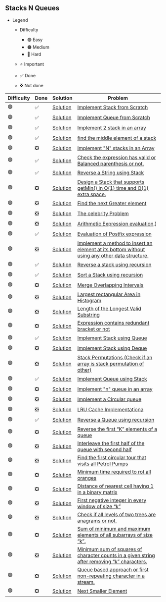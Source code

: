 ## Stacks N Queues

- Legend
    - Difficulty
        - :green_circle: Easy
        - :orange_circle: Medium
        - :red_circle: Hard

    - :star: Important
    - :white_check_mark: Done
    - :negative_squared_cross_mark: Not done


| Difficulty       | Done                          | Solution                                      | Problem                                                                                                                                                                                                                                                                                                            |
| -------------    | ------------------------------ |-----------------------------------------------| ------------------------------------------------------------------------------------------------------------------------------------------------------------------------------------------------------------------------------------------------------------------------------------------------------------------ |
| :green_circle:     | :white_check_mark:  | [Solution](implementStack.java)               | [Implement Stack from Scratch](https://www.tutorialspoint.com/javaexamples/data_stack.htm)
| :green_circle:     | :white_check_mark:  | [Solution](implementQueue.java)               | [Implement Queue from Scratch](https://www.geeksforgeeks.org/queue-set-1introduction-and-array-implementation/)
| :green_circle:     |:white_check_mark:  | [Solution](twoStacks.java)                    | [Implement 2 stack in an array](https://practice.geeksforgeeks.org/problems/implement-two-stacks-in-an-array/1)
| :green_circle:     | :white_check_mark:  | [Solution](OperationsOnMiddleOfStack.java)    | [find the middle element of a stack](https://www.geeksforgeeks.org/design-a-stack-with-find-middle-operation/)
| :green_circle:     | :negative_squared_cross_mark:  | [Solution](ReverseAnArray.java)               | [Implement "N" stacks in an Array](https://www.geeksforgeeks.org/efficiently-implement-k-stacks-single-array/)
| :green_circle:     | :white_check_mark: | [Solution](balancedparentheses.java)          | [Check the expression has valid or Balanced parenthesis or not.](https://practice.geeksforgeeks.org/problems/parenthesis-checker/0)
| :green_circle:     | :white_check_mark:  | [Solution](reverseStringUsingStack.java)      | [Reverse a String using Stack](https://practice.geeksforgeeks.org/problems/reverse-a-string-using-stack/1)
| :green_circle:     | :negative_squared_cross_mark:  | [Solution](ReverseAnArray.java)               | [Design a Stack that supports getMin() in O(1) time and O(1) extra space.](https://practice.geeksforgeeks.org/problems/special-stack/1)
| :green_circle:     | :negative_squared_cross_mark:  | [Solution](ReverseAnArray.java)               | [Find the next Greater element](https://practice.geeksforgeeks.org/problems/next-larger-element/0)
| :green_circle:     | :negative_squared_cross_mark:  | [Solution](ReverseAnArray.java)               | [The celebrity Problem](https://practice.geeksforgeeks.org/problems/the-celebrity-problem/1)
| :green_circle:     | :negative_squared_cross_mark:  | [Solution](ReverseAnArray.java)               | [Arithmetic Expression evaluation](https://www.geeksforgeeks.org/arithmetic-expression-evalution/#:~:text=The%20stack%20organization%20is%20very,i.e.%2C%20A%20%2B%20B).)
| :green_circle:     | :white_check_mark:  | [Solution](evaluationOfPostFixOperation.java) | [Evaluation of Postfix expression](https://practice.geeksforgeeks.org/problems/evaluation-of-postfix-expression/0)
| :green_circle:     | :negative_squared_cross_mark:  | [Solution](ReverseAnArray.java)               | [Implement a method to insert an element at its bottom without using any other data structure.](https://stackoverflow.com/questions/45130465/inserting-at-the-end-of-stack)
| :green_circle:     | :white_check_mark: | [Solution](ReverseStackUsingRecursion.java)   | [Reverse a stack using recursion](https://www.geeksforgeeks.org/reverse-a-stack-using-recursion/)
| :green_circle:     | :white_check_mark:  | [Solution](SortStack.java)                    | [Sort a Stack using recursion](https://practice.geeksforgeeks.org/problems/sort-a-stack/1)
| :green_circle:     | :negative_squared_cross_mark:  | [Solution](ReverseAnArray.java)               | [Merge Overlapping Intervals](https://practice.geeksforgeeks.org/problems/overlapping-intervals/0)
| :green_circle:     | :negative_squared_cross_mark:  | [Solution](ReverseAnArray.java)               | [Largest rectangular Area in Histogram](https://practice.geeksforgeeks.org/problems/maximum-rectangular-area-in-a-histogram/0)
| :green_circle:     | :negative_squared_cross_mark:  | [Solution](ReverseAnArray.java)               | [Length of the Longest Valid Substring](https://practice.geeksforgeeks.org/problems/valid-substring0624/1)
| :green_circle:     | :negative_squared_cross_mark:  | [Solution](ReverseAnArray.java)               | [Expression contains redundant bracket or not](https://www.geeksforgeeks.org/expression-contains-redundant-bracket-not/)
| :green_circle:     | :white_check_mark:  | [Solution](StacksUsingTwoQueues.java)         | [Implement Stack using Queue](https://practice.geeksforgeeks.org/problems/stack-using-two-queues/1)
| :green_circle:     | :negative_squared_cross_mark:  | [Solution](ReverseAnArray.java)               | [Implement Stack using Deque](https://www.geeksforgeeks.org/implement-stack-queue-using-deque/)
| :green_circle:     | :negative_squared_cross_mark:  | [Solution](ReverseAnArray.java)               | [Stack Permutations (Check if an array is stack permutation of other)](https://www.geeksforgeeks.org/stack-permutations-check-if-an-array-is-stack-permutation-of-other/)
| :green_circle:     | :white_check_mark: | [Solution](QueueUSingTwoStacks.java)          | [Implement Queue using Stack](https://practice.geeksforgeeks.org/problems/queue-using-two-stacks/1)
| :green_circle:     | :negative_squared_cross_mark:  | [Solution](ReverseAnArray.java)               | [Implement "n" queue in an array](https://www.geeksforgeeks.org/efficiently-implement-k-queues-single-array/)
| :green_circle:     | :negative_squared_cross_mark:  | [Solution](ReverseAnArray.java)               | [Implement a Circular queue](https://www.geeksforgeeks.org/circular-queue-set-1-introduction-array-implementation/)
| :green_circle:     | :negative_squared_cross_mark:  | [Solution](ReverseAnArray.java)               | [LRU Cache Implementationa](https://practice.geeksforgeeks.org/problems/lru-cache/1)
| :green_circle:     | :white_check_mark:  | [Solution](ReverseQueueWithRecursion.java)               | [Reverse a Queue using recursion](https://practice.geeksforgeeks.org/problems/queue-reversal/1)
| :green_circle:     | :negative_squared_cross_mark:  | [Solution](ReverseAnArray.java)               | [Reverse the first “K” elements of a queue](https://practice.geeksforgeeks.org/problems/reverse-first-k-elements-of-queue/1)
| :green_circle:     | :negative_squared_cross_mark:  | [Solution](ReverseAnArray.java)               | [Interleave the first half of the queue with second half](https://www.geeksforgeeks.org/interleave-first-half-queue-second-half/)
| :green_circle:     | :negative_squared_cross_mark:  | [Solution](ReverseAnArray.java)               | [Find the first circular tour that visits all Petrol Pumps](https://practice.geeksforgeeks.org/problems/circular-tour/1)
| :green_circle:     | :negative_squared_cross_mark:  | [Solution](ReverseAnArray.java)               | [Minimum time required to rot all oranges](https://practice.geeksforgeeks.org/problems/rotten-oranges/0)
| :green_circle:     | :negative_squared_cross_mark:  | [Solution](ReverseAnArray.java)               | [Distance of nearest cell having 1 in a binary matrix](https://practice.geeksforgeeks.org/problems/distance-of-nearest-cell-having-1/0)
| :green_circle:     | :negative_squared_cross_mark:  | [Solution](ReverseAnArray.java)               | [First negative integer in every window of size “k”](https://practice.geeksforgeeks.org/problems/first-negative-integer-in-every-window-of-size-k/0)
| :green_circle:     | :negative_squared_cross_mark:  | [Solution](ReverseAnArray.java)               | [Check if all levels of two trees are anagrams or not.](https://www.geeksforgeeks.org/check-if-all-levels-of-two-trees-are-anagrams-or-not/)
| :green_circle:     | :negative_squared_cross_mark:  | [Solution](ReverseAnArray.java)               | [Sum of minimum and maximum elements of all subarrays of size “k”.](https://www.geeksforgeeks.org/sum-minimum-maximum-elements-subarrays-size-k/)
| :green_circle:     | :negative_squared_cross_mark:  | [Solution](ReverseAnArray.java)               | [Minimum sum of squares of character counts in a given string after removing “k” characters.](https://practice.geeksforgeeks.org/problems/game-with-string/0)
| :green_circle:     | :negative_squared_cross_mark:  | [Solution](ReverseAnArray.java)               | [Queue based approach or first non-repeating character in a stream.](https://practice.geeksforgeeks.org/problems/first-non-repeating-character-in-a-stream/0)
| :green_circle:     | :negative_squared_cross_mark:  | [Solution](ReverseAnArray.java)               | [Next Smaller Element](https://www.geeksforgeeks.org/next-smaller-element/)                                                                                                                                                                                                                                        
   
